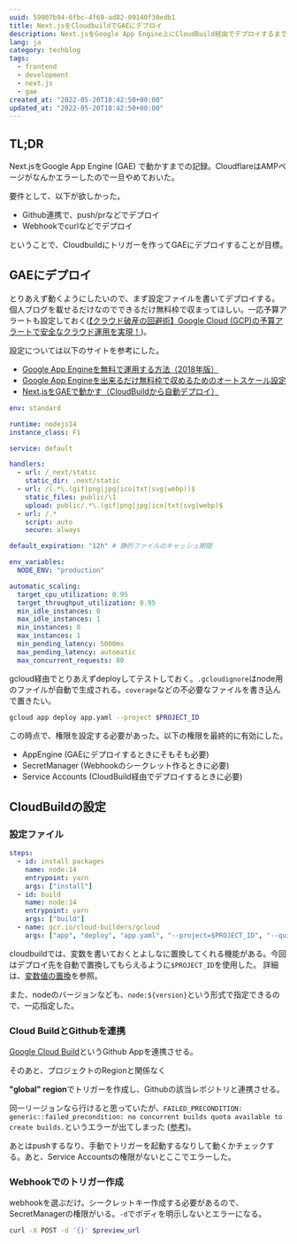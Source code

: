 ```yaml
---
uuid: 59907b94-6fbc-4f69-ad82-09140f30edb1
title: Next.jsをCloudbuildでGAEにデプロイ
description: Next.jsをGoogle App Engine上にCloudBuild経由でデプロイするまで
lang: ja
category: techblog
tags:
  - frontend
  - development
  - next.js
  - gae
created_at: "2022-05-20T18:42:50+00:00"
updated_at: "2022-05-20T18:42:50+00:00"
---
```


## TL;DR

Next.jsをGoogle App Engine (GAE) で動かすまでの記録。CloudflareはAMPページがなんかエラーしたので一旦やめておいた。

要件として、以下が欲しかった。

- Github連携で、push/prなどでデプロイ
- Webhookでcurlなどでデプロイ

ということで、Cloudbuildにトリガーを作ってGAEにデプロイすることが目標。

## GAEにデプロイ

とりあえず動くようにしたいので、まず設定ファイルを書いてデプロイする。
個人ブログを載せるだけなのでできるだけ無料枠で収まってほしい。一応予算アラートも設定しておく([【クラウド破産の回避術】Google Cloud (GCP)の予算アラートで安全なクラウド運用を実現！](https://www.topgate.co.jp/gcp-budget-alert#google-cloud-gcp-6))。

設定については以下のサイトを参考にした。

- [Google App Engineを無料で運用する方法（2018年版）](https://koni.hateblo.jp/entry/2016/01/06/130613)
- [Google App Engineを出来るだけ無料枠で収めるためのオートスケール設定](https://blog.longkey1.net/2020/04/05/google-app-engine-auto-scaling-setting-for-free/)
- [Next.jsをGAEで動かす（CloudBuildから自動デプロイ）](https://zenn.dev/catnose99/articles/353664a9fe1f0f)

```yaml title=app.yaml
env: standard

runtime: nodejs14
instance_class: F1

service: default

handlers:
  - url: /_next/static
    static_dir: .next/static
  - url: /(.*\.(gif|png|jpg|ico|txt|svg|webp))$
    static_files: public/\1
    upload: public/.*\.(gif|png|jpg|ico|txt|svg|webp)$
  - url: /.*
    script: auto
    secure: always

default_expiration: "12h" # 静的ファイルのキャッシュ期間

env_variables:
  NODE_ENV: "production"

automatic_scaling:
  target_cpu_utilization: 0.95
  target_throughput_utilization: 0.95
  min_idle_instances: 0
  max_idle_instances: 1
  min_instances: 0
  max_instances: 1
  min_pending_latency: 5000ms
  max_pending_latency: automatic
  max_concurrent_requests: 80
```

gcloud経由でとりあえずdeployしてテストしておく。`.gcloudignore`はnode用のファイルが自動で生成される。`coverage`などの不必要なファイルを書き込んで置きたい。

```bash
gcloud app deploy app.yaml --project $PROJECT_ID
```

この時点で、権限を設定する必要があった。以下の権限を最終的に有効にした。

- AppEngine (GAEにデプロイするときにそもそも必要)
- SecretManager (Webhookのシークレット作るときに必要)
- Service Accounts (CloudBuild経由でデプロイするときに必要)

## CloudBuildの設定

### 設定ファイル

```yaml title=cloudbuild.yaml
steps:
  - id: install packages
    name: node:14
    entrypoint: yarn
    args: ["install"]
  - id: build
    name: node:14
    entrypoint: yarn
    args: ["build"]
  - name: gcr.io/cloud-builders/gcloud
    args: ["app", "deploy", "app.yaml", "--project=$PROJECT_ID", "--quiet"]
```

cloudbuildでは、変数を書いておくとよしなに置換してくれる機能がある。今回はデプロイ先を自動で置換してもらえるように`$PROJECT_ID`を使用した。
詳細は、[変数値の置換](https://cloud.google.com/build/docs/configuring-builds/substitute-variable-values?_ga=2.127573001.-505764453.1652467842)を参照。

また、nodeのバージョンなども、`node:${version}`という形式で指定できるので、一応指定した。

### Cloud BuildとGithubを連携

[Google Cloud Build](https://github.com/marketplace/google-cloud-build)というGithub Appを連携させる。

そのあと、プロジェクトのRegionと関係なく

**"global" region**でトリガーを作成し、Githubの該当レポジトリと連携させる。

同一リージョンなら行けると思っていたが、`FAILED_PRECONDITION: generic::failed_precondition: no concurrent builds quota available to create builds.`というエラーが出てしまった ([参考](https://superuser.com/questions/1716674/error-by-trying-to-build-instance-via-ova-gc-sdk-genericfailed-precondition))。

あとはpushするなり、手動でトリガーを起動するなりして動くかチェックする。あと、Service Accountsの権限がないとここでエラーした。

### Webhookでのトリガー作成

webhookを選ぶだけ。シークレットキー作成する必要があるので、SecretManagerの権限がいる。`-d`でボディを明示しないとエラーになる。

```bash
curl -X POST -d '{}' $preview_url
```
